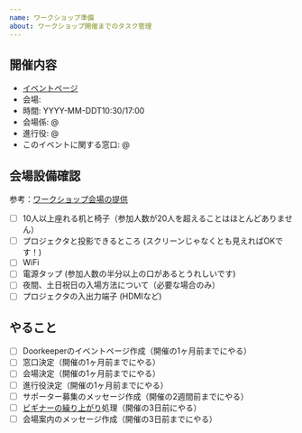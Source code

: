```yaml
---
name: ワークショップ準備
about: ワークショップ開催までのタスク管理
---
```


## 開催内容

- [イベントページ](https://oss-gate.doorkeeper.jp/events/TODO)
- 会場: 
- 時間: YYYY-MM-DDT10:30/17:00
- 会場係: @
- 進行役: @
- このイベントに関する窓口: @

## 会場設備確認

参考：[ワークショップ会場の提供](https://oss-gate.github.io/sponsors/wanted.html#workshop-space)

- [ ] 10人以上座れる机と椅子（参加人数が20人を超えることはほとんどありません）
- [ ] プロジェクタと投影できるところ (スクリーンじゃなくとも見えればOKです！)
- [ ] WiFi
- [ ] 電源タップ (参加人数の半分以上の口があるとうれしいです)
- [ ] 夜間、土日祝日の入場方法について（必要な場合のみ）
- [ ] プロジェクタの入出力端子 (HDMIなど)

## やること

- [ ] Doorkeeperのイベントページ作成（開催の1ヶ月前までにやる）
- [ ] 窓口決定（開催の1ヶ月前までにやる）
- [ ] 会場決定（開催の1ヶ月前までにやる）
- [ ] 進行役決定（開催の1ヶ月前までにやる）
- [ ] サポーター募集のメッセージ作成（開催の2週間前までにやる）
- [ ] [ビギナーの繰り上がり](https://oss-gate.github.io/workshop/beginner-preferential-treatment.html)処理（開催の3日前にやる）
- [ ] 会場案内のメッセージ作成（開催の3日前までにやる）
